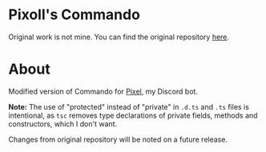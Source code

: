 # Pixoll's Commando
Original work is not mine. You can find the original repository [here](https://github.com/discordjs/Commando).

# About
Modified version of Commando for [Pixel](https://top.gg/bot/802267523058761759), my Discord bot.

**Note:** The use of "protected" instead of "private" in `.d.ts` and `.ts` files is intentional, as `tsc` removes type
declarations of private fields, methods and constructors, which I don't want.

Changes from original repository will be noted on a future release.
